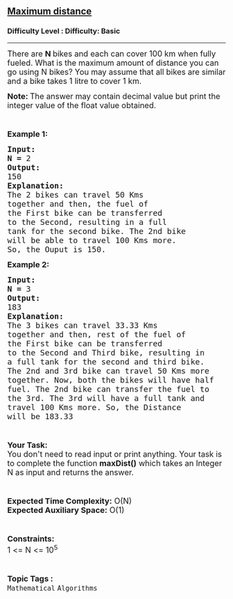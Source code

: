 <h2><a href="https://www.geeksforgeeks.org/problems/maximum-distance3248/1?page=2&category=Mathematical&difficulty=Basic&status=unsolved&sortBy=submissions">Maximum distance</a></h2><h3>Difficulty Level : Difficulty: Basic</h3><hr><div class="problems_problem_content__Xm_eO"><p><span style="font-size:18px">There are <strong>N </strong>bikes and each can cover 100 km when fully fueled. What is the maximum amount of distance you can go using N bikes?&nbsp;You may assume that all bikes are similar and a bike takes 1 litre to cover 1 km.</span></p>

<p><span style="font-size:18px"><strong>Note: </strong>The answer may contain decimal value but&nbsp;print the integer value of the float value obtained.</span></p>

<p>&nbsp;</p>

<p><span style="font-size:18px"><strong>Example 1:</strong></span></p>

<pre><span style="font-size:18px"><strong>Input:</strong></span>
<span style="font-size:18px"><strong>N = </strong>2</span>
<span style="font-size:18px"><strong>Output:</strong></span>
<span style="font-size:18px">150</span>
<span style="font-size:18px"><strong>Explanation:</strong></span>
<span style="font-size:18px">The 2 bikes can travel 50 Kms
together and then, the fuel of
the First bike can be transferred
to the Second, resulting in a full
tank for the second bike. The 2nd bike
will be able to travel 100 Kms more.
So, the Ouput is 150.</span>
</pre>

<p><span style="font-size:18px"><strong>Example 2:</strong></span></p>

<pre><span style="font-size:18px"><strong>Input:</strong></span>
<span style="font-size:18px"><strong>N = </strong>3</span>
<span style="font-size:18px"><strong>Output:</strong></span>
<span style="font-size:18px">183</span>
<span style="font-size:18px"><strong>Explanation:</strong></span>
<span style="font-size:18px">The 3 bikes can travel 33.33 Kms
together and then, rest of the fuel of
the First bike can be transferred
to the Second and Third bike, resulting in
a full tank for the second and third bike.
The 2nd and 3rd bike can travel 50 Kms more
together. Now, both the bikes will have half
fuel. The 2nd bike can transfer the fuel to
the 3rd. The 3rd will have a full tank and
travel 100 Kms more. So, the Distance
will be 183.33</span>
</pre>

<p>&nbsp;</p>

<p><span style="font-size:18px"><strong>Your Task:</strong><br>
You don't need to read input or print anything. Your task is to complete the function <strong>maxDist()</strong> which takes an Integer N as input and returns the answer.</span></p>

<p>&nbsp;</p>

<p><span style="font-size:18px"><strong>Expected Time Complexity:</strong> O(N)<br>
<strong>Expected Auxiliary Space:</strong> O(1)</span></p>

<p>&nbsp;</p>

<p><span style="font-size:18px"><strong>Constraints:</strong></span><br>
<span style="font-size:18px">1 &lt;= N &lt;= 10<sup>5</sup></span></p>
</div><br><p><span style=font-size:18px><strong>Topic Tags : </strong><br><code>Mathematical</code>&nbsp;<code>Algorithms</code>&nbsp;